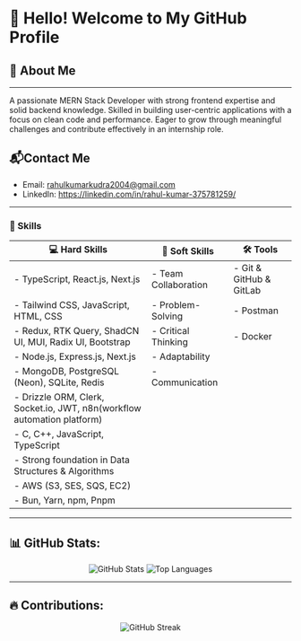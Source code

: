 # 👋 Hello! Welcome to My GitHub Profile

## 🌟 About Me
---
A passionate MERN Stack Developer with strong frontend expertise and solid backend knowledge. Skilled in building user-centric applications with a focus on clean code and performance. Eager to grow through meaningful challenges and contribute effectively in an internship role.  

## 📬Contact Me

- Email: rahulkumarkudra2004@gmail.com
- LinkedIn: https://linkedin.com/in/rahul-kumar-375781259/
---

### 🚀 Skills  

| 💻 Hard Skills | 🤝 Soft Skills | 🛠️ Tools |  
|--------------|--------------|-----------|  
| - TypeScript, React.js, Next.js  | - Team Collaboration  | - Git & GitHub & GitLab  |  
| - Tailwind CSS, JavaScript, HTML, CSS  | - Problem-Solving  | - Postman  |  
| - Redux, RTK Query, ShadCN UI, MUI, Radix UI, Bootstrap  | - Critical Thinking  | - Docker  |  
| - Node.js, Express.js, Next.js  | - Adaptability  |   | - vsCode, Cursor, Replit.
| - MongoDB, PostgreSQL (Neon), SQLite, Redis  | - Communication  |   |  
| - Drizzle ORM, Clerk, Socket.io, JWT, n8n(workflow automation platform)  |   |   |  
| - C, C++, JavaScript, TypeScript  |   |   |  
| - Strong foundation in Data Structures & Algorithms  |   |   |  
| - AWS (S3, SES, SQS, EC2)  |   |   |  
| - Bun, Yarn, npm, Pnpm  |   |   |  

---

## 📊 GitHub Stats:
<p align="center">
  <img src="https://github-readme-stats.vercel.app/api?username=CodeSciRahul&show_icons=true&theme=radical" alt="GitHub Stats" />
  <img src="https://github-readme-stats.vercel.app/api/top-langs/?username=CodeSciRahul&layout=compact&theme=radical" alt="Top Languages" />
</p>

---

## 🔥 Contributions:
<p align="center">
<img src="https://github-readme-streak-stats.herokuapp.com/?user=CodeSciRahul&theme=radical" alt="GitHub Streak" />
</p>
